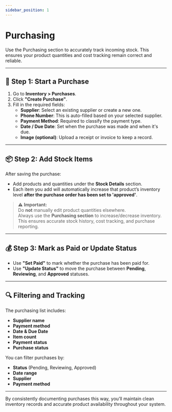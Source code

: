 ```yaml
---
sidebar_position: 1
---
```


# Purchasing


Use the Purchasing section to accurately track incoming stock. This ensures your product quantities and cost tracking remain correct and reliable.

---

## 🪪 Step 1: Start a Purchase

1. Go to **Inventory > Purchases**.
2. Click **"Create Purchase"**.
3. Fill in the required fields:
   - **Supplier**: Select an existing supplier or create a new one.
   - **Phone Number**: This is auto-filled based on your selected supplier.
   - **Payment Method**: Required to classify the payment type.
   - **Date / Due Date**: Set when the purchase was made and when it's due.
   - **Image (optional)**: Upload a receipt or invoice to keep a record.

---

## 📦 Step 2: Add Stock Items

After saving the purchase:

- Add products and quantities under the **Stock Details** section.
- Each item you add will automatically increase that product’s inventory level **after the purchase order has been set to 'approved'**.

> ⚠️ **Important:**  
> Do **not** manually edit product quantities elsewhere.  
> Always use the **Purchasing section** to increase/decrease inventory.  
> This ensures accurate stock history, cost tracking, and purchase reporting.

---

## 💰 Step 3: Mark as Paid or Update Status

- Use **"Set Paid"** to mark whether the purchase has been paid for.
- Use **"Update Status"** to move the purchase between **Pending**, **Reviewing**, and **Approved** statuses.

---

## 🔍 Filtering and Tracking

The purchasing list includes:

- **Supplier name**
- **Payment method**
- **Date & Due Date**
- **Item count**
- **Payment status**
- **Purchase status**

You can filter purchases by:

- **Status** (Pending, Reviewing, Approved)
- **Date range**
- **Supplier**
- **Payment method**

---

By consistently documenting purchases this way, you’ll maintain clean inventory records and accurate product availability throughout your system.
